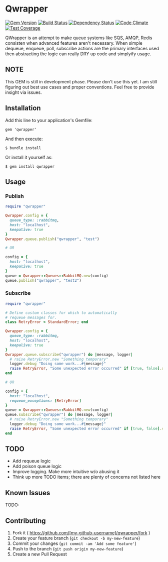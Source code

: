 Qwrapper
========

[![Gem Version](https://badge.fury.io/rb/qwrapper.svg)](http://badge.fury.io/rb/qwrapper) [![Build Status](https://travis-ci.org/NeMO84/qwrapper.svg?branch=master)](https://travis-ci.org/NeMO84/qwrapper) [![Dependency Status](https://gemnasium.com/NeMO84/qwrapper.svg)](https://gemnasium.com/NeMO84/qwrapper) [![Code Climate](https://codeclimate.com/github/NeMO84/qwrapper/badges/gpa.svg)](https://codeclimate.com/github/NeMO84/qwrapper) [![Test Coverage](https://codeclimate.com/github/NeMO84/qwrapper/badges/coverage.svg)](https://codeclimate.com/github/NeMO84/qwrapper)

QWrapper is an attempt to make queue systems like SQS, AMQP, Redis consisten when advanced features aren't necessary. When simple dequeue, enqueue, poll, subscribe actions are the primary interfaces used then abstracting the logic can really DRY up code and simplyify usage.

## NOTE

This GEM is still in development phase. Please don't use this yet. I am still figuring out best use cases and proper conventions. Feel free to provide insight via issues.

## Installation

Add this line to your application's Gemfile:

    gem 'qwrapper'

And then execute:

    $ bundle install

Or install it yourself as:

    $ gem install qwrapper

## Usage

### Publish

```ruby
require "qwrapper"

Qwrapper.config = {
  queue_type: :rabbitmq,
  host: "localhost",
  keepalive: true
}
Qwrapper.queue.publish("qwrapper", "test")

# OR

config = {
  host: "localhost",
  keepalive: true
}
queue = Qwrapper::Queues::RabbitMQ.new(config)
queue.publish("qwrapper", "test2")
```


### Subscribe

```ruby
require "qwrapper"

# Define custom classes for which to automatically
# requeue messages for.
class RetryError < StandardError; end

Qwrapper.config = {
  queue_type: :rabbitmq,
  host: "localhost",
  keepalive: true
}
Qwrapper.queue.subscribe("qwrapper") do |message, logger|
  # raise RetryError.new "Something temporary"
  logger.debug "Doing some work...#{message}"
  raise RetryError, "Some unexpected error occurred" if [true, false].sample
end

# OR

config = {
  host: "localhost",
  requeue_exceptions: [RetryError]
}
queue = Qwrapper::Queues::RabbitMQ.new(config)
queue.subscribe("qwrapper") do |message, logger|
  # raise RetryError.new "Something temporary"
  logger.debug "Doing some work...#{message}"
  raise RetryError, "Some unexpected error occurred" if [true, false].sample
end
```

## TODO

  - Add requeue logic
  - Add poison queue logic
  - Improve logging. Make more intuitive w/o abusing it
  - Think up more TODO items; there are plenty of concerns not listed here


## Known Issues

TODO:


## Contributing

1. Fork it ( https://github.com/[my-github-username]/qwrapper/fork )
2. Create your feature branch (`git checkout -b my-new-feature`)
3. Commit your changes (`git commit -am 'Add some feature'`)
4. Push to the branch (`git push origin my-new-feature`)
5. Create a new Pull Request


